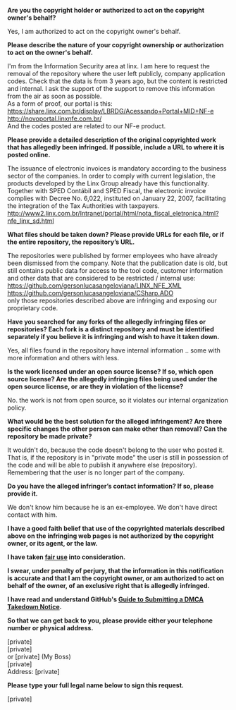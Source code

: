 **Are you the copyright holder or authorized to act on the copyright owner's behalf?**

Yes, I am authorized to act on the copyright owner's behalf.

**Please describe the nature of your copyright ownership or authorization to act on the owner's behalf.**

I'm from the Information Security area at linx. I am here to request the removal of the repository where the user left publicly, company application codes. Check that the data is from 3 years ago, but the content is restricted and internal. I ask the support of the support to remove this information from the air as soon as possible.  
As a form of proof, our portal is this: https://share.linx.com.br/display/LBRDG/Acessando+Portal+MID+NF-e  
http://novoportal.linxnfe.com.br/  
And the codes posted are related to our NF-e product.

**Please provide a detailed description of the original copyrighted work that has allegedly been infringed. If possible, include a URL to where it is posted online.**

The issuance of electronic invoices is mandatory according to the business sector of the companies. In order to comply with current legislation, the products developed by the Linx Group already have this functionality. Together with SPED Contábil and SPED Fiscal, the electronic invoice complies with Decree No. 6,022, instituted on January 22, 2007, facilitating the integration of the Tax Authorities with taxpayers.  
http://www2.linx.com.br/Intranet/portal/html/nota_fiscal_eletronica.html?nfe_linx_sd.html

**What files should be taken down? Please provide URLs for each file, or if the entire repository, the repository’s URL.**

The repositories were published by former employees who have already been dismissed from the company. Note that the publication date is old, but still contains public data for access to the tool code, customer information and other data that are considered to be restricted / internal use:  
https://github.com/gersonlucasangeloviana/LINX_NFE_XML  
https://github.com/gersonlucasangeloviana/CSharp.ADO  
only those repositories described above are infringing and exposing our proprietary code.

**Have you searched for any forks of the allegedly infringing files or repositories? Each fork is a distinct repository and must be identified separately if you believe it is infringing and wish to have it taken down.**

Yes, all files found in the repository have internal information .. some with more information and others with less.

**Is the work licensed under an open source license? If so, which open source license? Are the allegedly infringing files being used under the open source license, or are they in violation of the license?**

No. the work is not from open source, so it violates our internal organization policy.

**What would be the best solution for the alleged infringement? Are there specific changes the other person can make other than removal? Can the repository be made private?**

It wouldn't do, because the code doesn't belong to the user who posted it. That is, if the repository is in "private mode" the user is still in possession of the code and will be able to publish it anywhere else (repository). Remembering that the user is no longer part of the company.

**Do you have the alleged infringer’s contact information? If so, please provide it.**

We don't know him because he is an ex-employee. We don't have direct contact with him.

**I have a good faith belief that use of the copyrighted materials described above on the infringing web pages is not authorized by the copyright owner, or its agent, or the law.**

**I have taken <a href="https://www.lumendatabase.org/topics/22">fair use</a> into consideration.**

**I swear, under penalty of perjury, that the information in this notification is accurate and that I am the copyright owner, or am authorized to act on behalf of the owner, of an exclusive right that is allegedly infringed.**

**I have read and understand GitHub's <a href="https://help.github.com/articles/guide-to-submitting-a-dmca-takedown-notice/">Guide to Submitting a DMCA Takedown Notice</a>.**

**So that we can get back to you, please provide either your telephone number or physical address.**

[private]  
[private]  
or
[private] (My Boss)  
[private]  
Address: [private]

**Please type your full legal name below to sign this request.**

[private]

